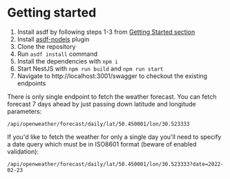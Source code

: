# Getting started

1. Install asdf by following steps 1-3 from [Getting Started section](http://asdf-vm.com/guide/getting-started.html#getting-started)
2. Install [asdf-nodejs](https://github.com/asdf-vm/asdf-nodejs/) plugin
3. Clone the repository
4. Run `asdf install` command
5. Install the dependencies with `npm i`
6. Start NestJS with `npm run build` and `npm run start`
7. Navigate to http://localhost:3001/swagger to checkout the existing endpoints

There is only single endpoint to fetch the weather forecast. You can fetch forecast 7 days ahead by just passing down latitude and longitude parameters:

```
/api/openweather/forecast/daily/lat/50.450001/lon/30.523333
```

If you'd like to fetch the weather for only a single day you'll need to specify a date query which must be in ISO8601 format (beware of enabled validation):

```
/api/openweather/forecast/daily/lat/50.450001/lon/30.523333?date=2022-02-23
```
